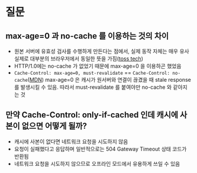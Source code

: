# 질문
## max-age=0 과 no-cache 를 이용하는 것의 차이
* 원본 서버에 유효성 검사를 수행하게 만든다는 점에서, 실제 동작 자체는 매우 유사
실제로 대부분의 브라우저에서 동일한 뜻을 가짐([toss tech](https://toss.tech/article/smart-web-service-cache))
* HTTP/1.0에는 no-cache 가 없었기 때문에 max-age=0 을 이용하곤 했었음
* ```Cache-Control: max-age=0, must-revalidate``` == ```Cache-Control: no-cache```([MDN](https://developer.mozilla.org/en-US/docs/Web/HTTP/Headers/Cache-Control))
max-age=0 은 캐시가 원서버와 연결이 끊겼을 때 stale response 를 발생시킬 수 있음. 따라서 must-revalidate 를 붙여야만 no-cache 와 같아지는 것


## 만약 Cache-Control: only-if-cached 인데 캐시에 사본이 없으면 어떻게 될까?
* 캐시에 사본이 없다면 네트워크 요청을 시도하지 않음 
* 요청이 실패했다고 응답하며 일반적으로는 504 Gateway Timeout 상태 코드가 반환됨
* 네트워크 요청을 시도하지 않으므로 오프라인 모드에서 유용하게 쓰일 수 있음